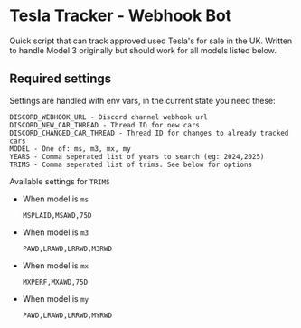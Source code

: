 # Tesla Tracker - Webhook Bot

Quick script that can track approved used Tesla's for sale in the UK. Written to handle Model 3 originally but should work for all models listed below.

## Required settings
Settings are handled with env vars, in the current state you need these:
```
DISCORD_WEBHOOK_URL - Discord channel webhook url
DISCORD_NEW_CAR_THREAD - Thread ID for new cars
DISCORD_CHANGED_CAR_THREAD - Thread ID for changes to already tracked cars
MODEL - One of: ms, m3, mx, my
YEARS - Comma seperated list of years to search (eg: 2024,2025)
TRIMS - Comma seperated list of trims. See below for options
```

Available settings for `TRIMS`
- When model is `ms`
    ```
    MSPLAID,MSAWD,75D
    ```
- When model is `m3`
    ```
    PAWD,LRAWD,LRRWD,M3RWD
    ```
- When model is `mx`
    ```
    MXPERF,MXAWD,75D
    ```
- When model is `my`
    ```
    PAWD,LRAWD,LRRWD,MYRWD
    ```
